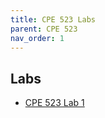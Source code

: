 ```yaml
---
title: CPE 523 Labs
parent: CPE 523
nav_order: 1
---
```



## Labs

 - [CPE 523 Lab 1](cpe523-lab1.md)